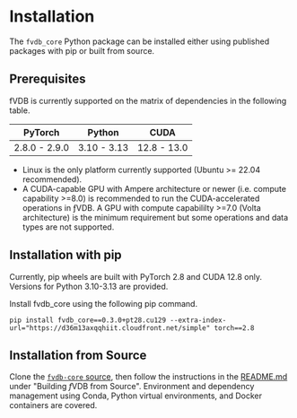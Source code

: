 # Installation

The `fvdb_core` Python package can be installed either using published packages with pip or built
from source.

## Prerequisites

fVDB is currently supported on the matrix of dependencies in the following table.

|    PyTorch    |   Python    |     CUDA     |
| --------------| ----------- | ------------ |
| 2.8.0 - 2.9.0 | 3.10 - 3.13 | 12.8 - 13.0  |

 - Linux is the only platform currently supported (Ubuntu >= 22.04 recommended).
 - A CUDA-capable GPU with Ampere architecture or newer (i.e. compute capability >=8.0) is
   recommended to run the CUDA-accelerated operations in ƒVDB. A GPU with compute capabililty >=7.0
   (Volta architecture) is the minimum requirement but some operations and data types are not
   supported.

## Installation with pip

Currently, pip wheels are built with PyTorch 2.8 and CUDA 12.8 only. Versions for Python 3.10-3.13
are provided.

Install fvdb_core using the following pip command.

```
pip install fvdb_core==0.3.0+pt28.cu129 --extra-index-url="https://d36m13axqqhiit.cloudfront.net/simple" torch==2.8
```

## Installation from Source

Clone the [`fvdb-core` source](https://github.com/openvdb/fvdb-core), then follow the instructions in
the [README.md](https://github.com/openvdb/fvdb-core/blob/main/README.md#building-fvdb-from-source)
under "Building *f*VDB from Source". Environment and dependency management using Conda, Python
virtual environments, and Docker containers are covered.


